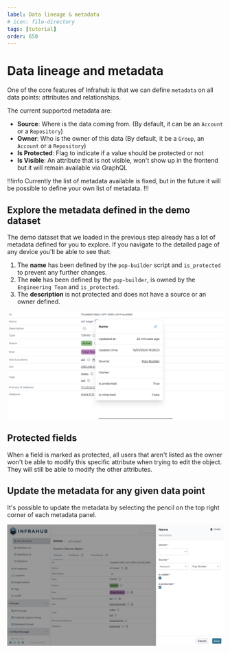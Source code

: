 ```yaml
---
label: Data lineage & metadata
# icon: file-directory
tags: [tutorial]
order: 650
---
```


# Data lineage and metadata

One of the core features of Infrahub is that we can define `metadata` on all data points: attributes and relationships.

The current supported metadata are:

- **Source**: Where is the data coming from. (By default, it can be an `Account` or a `Repository`)
- **Owner**: Who is the owner of this data (By default, it be a `Group`, an `Account` or a `Repository`)
- **Is Protected**: Flag to indicate if a value should be protected or not
- **Is Visible**: An attribute that is not visible, won't show up in the frontend but it will remain available via GraphQL

!!!info
Currently the list of metadata available is fixed, but in the future it will be possible to define your own list of metadata.
!!!

## Explore the metadata defined in the demo dataset

The demo dataset that we loaded in the previous step already has a lot of metadata defined for you to explore.
If you navigate to the detailed page of any device you'll be able to see that:

1. The **name** has been defined by the `pop-builder` script and `is_protected` to prevent any further changes.
2. The **role** has been defined by the `pop-builder`, is owned by the `Engineering Team` and `is_protected`.
3. The **description** is not protected and does not have a source or an owner defined.

![](../../media/tutorial/tutorial-4-data.cy.ts/tutorial_4_metadata.png)

## Protected fields

When a field is marked as protected, all users that aren't listed as the owner won't be able to modify this specific attribute when trying to edit the object. They will still be able to modify the other attributes.

## Update the metadata for any given data point

It's possible to update the metadata by selecting the pencil on the top right corner of each metadata panel.

![](../../media/tutorial/tutorial-4-data.cy.ts/tutorial_4_metadata_edit.png)
